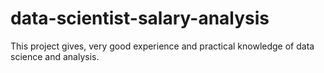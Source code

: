 # data-scientist-salary-analysis
This project gives, very good experience and practical knowledge of data science and analysis.
